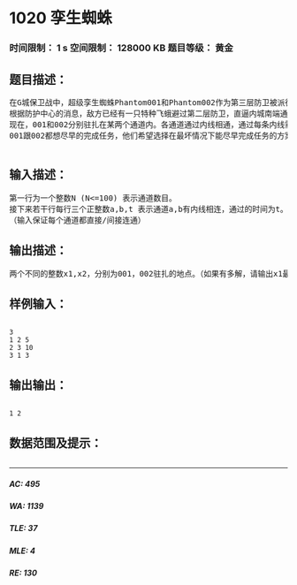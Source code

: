 # 1020 孪生蜘蛛   
### 时间限制： 1 s     空间限制： 128000 KB     题目等级： 黄金  
## 题目描述：  

<pre>
在G城保卫战中，超级孪生蜘蛛Phantom001和Phantom002作为第三层防卫被派往守护内城南端一带极为隐秘的通道。
根据防护中心的消息，敌方已经有一只特种飞蛾避过第二层防卫，直逼内城南端通道入口。但优秀的蜘蛛已经在每个通道内埋下了坚固的大网，无论飞蛾进入哪个通道，他只有死路一条！（因为他是无法挣脱超级蛛网的）
现在，001和002分别驻扎在某两个通道内。各通道通过内线相通，通过每条内线需要一定的时间。当特种飞蛾被困某处，001或002会迅速赶来把它结果掉（当然是耗时最少的那个）。
001跟002都想尽早的完成任务，他们希望选择在最坏情况下能尽早完成任务的方案。
 
</pre>
  
  
## 输入描述：  

<pre>
第一行为一个整数N (N<=100) 表示通道数目。
接下来若干行每行三个正整数a,b,t 表示通道a,b有内线相连，通过的时间为t。(t<=100)
（输入保证每个通道都直接/间接连通）
</pre>
  
  
## 输出描述：  

<pre>
两个不同的整数x1,x2，分别为001，002驻扎的地点。（如果有多解，请输出x1最小的方案，x1相同则输出x2最小的方案）
</pre>
  
  
## 样例输入：  

<pre><code>
3
1 2 5
2 3 10
3 1 3
</code></pre>
  
  
## 输出输出：  

<pre><code>
1 2
</code></pre>
  
  
## 数据范围及提示：  

<pre>
</pre>
  
  
***  

##### AC: 495  
##### WA: 1139  
##### TLE: 37  
##### MLE: 4  
##### RE: 130  
